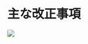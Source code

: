 # 主な改正事項

![](https://www.nta.go.jp/tmp/de6cccda-7f9a-4819-8cc6-d43d9eddd5f3/images/e110b13efd946e1d57a4144fbd88f21a745109a68c62b253111b7cbafda76306.jpg)